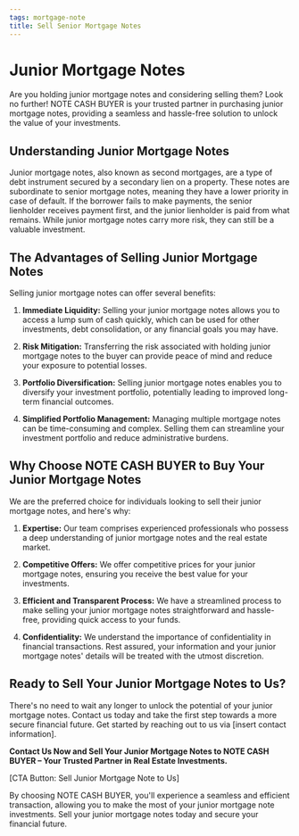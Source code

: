 ```yaml
---
tags: mortgage-note
title: Sell Senior Mortgage Notes
---
```


# Junior Mortgage Notes

Are you holding junior mortgage notes and considering selling them? Look no further! NOTE CASH BUYER is your trusted partner in purchasing junior mortgage notes, providing a seamless and hassle-free solution to unlock the value of your investments.

## Understanding Junior Mortgage Notes

Junior mortgage notes, also known as second mortgages, are a type of debt instrument secured by a secondary lien on a property. These notes are subordinate to senior mortgage notes, meaning they have a lower priority in case of default. If the borrower fails to make payments, the senior lienholder receives payment first, and the junior lienholder is paid from what remains. While junior mortgage notes carry more risk, they can still be a valuable investment.

## The Advantages of Selling Junior Mortgage Notes

Selling junior mortgage notes can offer several benefits:

1. **Immediate Liquidity:** Selling your junior mortgage notes allows you to access a lump sum of cash quickly, which can be used for other investments, debt consolidation, or any financial goals you may have.

2. **Risk Mitigation:** Transferring the risk associated with holding junior mortgage notes to the buyer can provide peace of mind and reduce your exposure to potential losses.

3. **Portfolio Diversification:** Selling junior mortgage notes enables you to diversify your investment portfolio, potentially leading to improved long-term financial outcomes.

4. **Simplified Portfolio Management:** Managing multiple mortgage notes can be time-consuming and complex. Selling them can streamline your investment portfolio and reduce administrative burdens.

## Why Choose NOTE CASH BUYER to Buy Your Junior Mortgage Notes

We are the preferred choice for individuals looking to sell their junior mortgage notes, and here's why:

1. **Expertise:** Our team comprises experienced professionals who possess a deep understanding of junior mortgage notes and the real estate market.

2. **Competitive Offers:** We offer competitive prices for your junior mortgage notes, ensuring you receive the best value for your investments.

3. **Efficient and Transparent Process:** We have a streamlined process to make selling your junior mortgage notes straightforward and hassle-free, providing quick access to your funds.

4. **Confidentiality:** We understand the importance of confidentiality in financial transactions. Rest assured, your information and your junior mortgage notes' details will be treated with the utmost discretion.

## Ready to Sell Your Junior Mortgage Notes to Us?

There's no need to wait any longer to unlock the potential of your junior mortgage notes. Contact us today and take the first step towards a more secure financial future. Get started by reaching out to us via [insert contact information].

**Contact Us Now and Sell Your Junior Mortgage Notes to NOTE CASH BUYER – Your Trusted Partner in Real Estate Investments.**

[CTA Button: Sell Junior Mortgage Note to Us]

By choosing NOTE CASH BUYER, you'll experience a seamless and efficient transaction, allowing you to make the most of your junior mortgage note investments. Sell your junior mortgage notes today and secure your financial future.